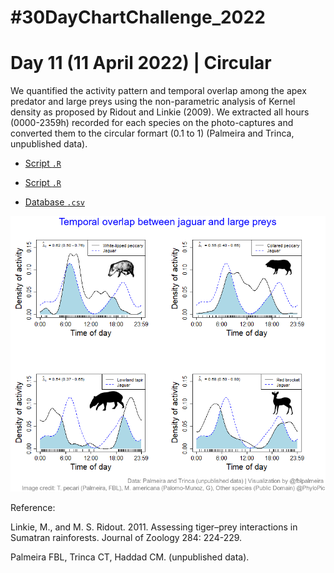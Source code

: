 # #30DayChartChallenge_2022

# Day 11 (11 April 2022) | Circular

We quantified the activity pattern and temporal overlap among the apex predator and large preys using the non-parametric analysis of Kernel density as proposed by Ridout and Linkie (2009). We extracted all hours (0000-2359h) recorded for each species on the photo-captures and converted them to the circular formart (0.1 to 1) (Palmeira and Trinca, unpublished data).

- [Script `.R`](https://github.com/fblpalmeira/jaguar_preys_traptimes/blob/main/data/jaguar_preys_traptimes_setup.R)

- [Script `.R`](https://github.com/fblpalmeira/jaguar_preys_traptimes/blob/main/data/jaguar_preys_traptimes_setup2.R)

- [Database `.csv`](https://github.com/fblpalmeira/jaguar_preys_traptimes/blob/main/data/jaguar_preys_traptimes_circular.txt)

<img src="https://github.com/fblpalmeira/jaguar_preys_traptimes/blob/main/data/jaguar_prey_traptimes2.png">

Reference:

Linkie, M., and M. S. Ridout. 2011. Assessing tiger–prey interactions in Sumatran rainforests. Journal of Zoology 284: 224-229. 

Palmeira FBL, Trinca CT, Haddad CM. (unpublished data).
